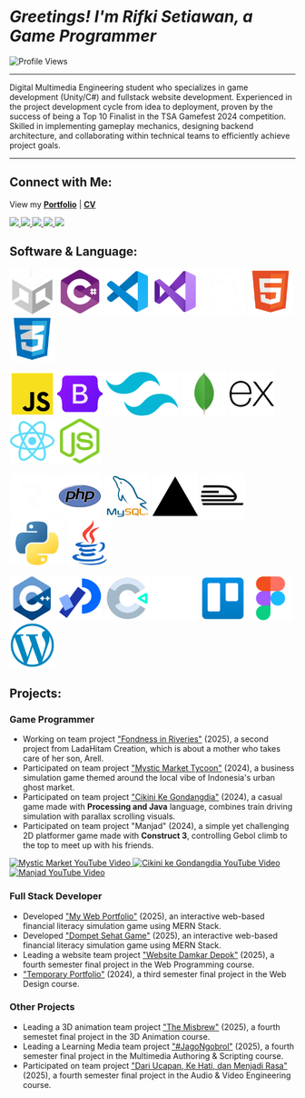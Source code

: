 # _Greetings! I'm Rifki Setiawan, a Game Programmer_

<img src="https://komarev.com/ghpvc/?username=rifkisetiawan0101&label=Profile%20views&color=EE4B2B&style=flat" alt="Profile Views"/>

---

Digital Multimedia Engineering student who specializes in game development (Unity/C#) and fullstack website development. Experienced in the project development cycle from idea to deployment, proven by the success of being a Top 10 Finalist in the TSA Gamefest 2024 competition. Skilled in implementing gameplay mechanics, designing backend architecture, and collaborating within technical teams to efficiently achieve project goals.

---

## Connect with Me:

View my [**Portfolio**](https://my-web-portfolio-rifkisetiawan0101s-projects.vercel.app/) | 
[**CV**](https://drive.google.com/drive/folders/1nfHXCFGkdqJYGJe5yiUhc_whtMdLuIsx?usp=sharing)

<p align="left">
  <a href="https://linkedin.com/in/rifki-setiawan0101" target="_blank" rel="noopener noreferrer">
    <img src="https://img.shields.io/badge/LINKEDIN-0A66C2?style=for-the-badge&logo=linkedin&logoColor=white" />
  </a>
  <a href="https://github.com/rifkisetiawan0101" target="_blank" rel="noopener noreferrer">
    <img src="https://img.shields.io/badge/GITHUB-181717?style=for-the-badge&logo=github&logoColor=white" />
  </a>
<!--   <a href="https://www.behance.net/rifkisetiawan3" target="_blank" rel="noopener noreferrer">
    <img src="https://img.shields.io/badge/BEHANCE-1769FF?style=for-the-badge&logo=behance&logoColor=white" />
  </a> -->
  <a href="https://itch.io/profile/rstiawann" target="_blank" rel="noopener noreferrer">
    <img src="https://img.shields.io/badge/ITCH.IO-FA5C5C?style=for-the-badge&logo=itchdotio&logoColor=white" />
  </a>
  <a href="https://instagram.com/rstiawann_" target="_blank" rel="noopener noreferrer">
    <img src="https://img.shields.io/badge/INSTAGRAM-E4605F?style=for-the-badge&logo=instagram&logoColor=white" />
  </a>
  <a href="https://youtube.com/@rstiawann" target="_blank" rel="noopener noreferrer">
    <img src="https://img.shields.io/badge/YOUTUBE-FF0000?style=for-the-badge&logo=youtube&logoColor=white" />
  </a>
</p>

## Software & Language:

<p align="left">
  <!-- Baris 1 -->
  <a href="https://unity.com/"><img src="images/unity-white.png" alt="Unity" style="height:80px;"/></a>
  <a href="https://learn.microsoft.com/en-us/dotnet/csharp/"><img src="images/csharp.png" alt="C#" style="height:80px;"/></a>
  <a href="https://code.visualstudio.com/"><img src="images/vs-code.png" alt="VS Code" style="height:80px;"/></a>
  <a href="https://visualstudio.microsoft.com/"><img src="images/vs.png" alt="Visual Studio" style="height:80px;"/></a>
  <a href="https://github.com/"><img src="images/github-white.png" alt="GitHub" style="height:80px;"/></a>
  <a href="https://developer.mozilla.org/en-US/docs/Web/HTML"><img src="images/html5.png" alt="HTML5" style="height:80px;"/></a>
  <a href="https://developer.mozilla.org/en-US/docs/Web/CSS"><img src="images/css3.png" alt="CSS3" style="height:80px;"/></a>
</p>

<p align="left">
  <!-- Baris 2 -->
  <a href="https://developer.mozilla.org/en-US/docs/Web/JavaScript"><img src="images/js.png" alt="JavaScript" style="height:80px;"/></a>
  <a href="https://getbootstrap.com/"><img src="images/bootstrap.png" alt="Bootstrap" style="height:80px;"/></a>
  <a href="https://tailwindcss.com/"><img src="images/tailwind.png" alt="Tailwind" style="height:80px;"/></a>
  <a href="https://www.mongodb.com/"><img src="images/mongoDB.png" alt="MongoDB" style="height:80px;"/></a>
  <a href="https://expressjs.com/"><img src="images/express.png" alt="Express.js" style="height:80px;"/></a>
  <a href="https://react.dev/"><img src="images/react.png" alt="React" style="height:80px;"/></a>
  <a href="https://nodejs.org/"><img src="images/node.png" alt="Node.js" style="height:80px;"/></a>
</p>

<p align="left">
  <!-- Baris 3 -->
  <a href="https://resend.com/"><img src="images/resend-white.png" alt="Resend API" style="height:80px;"/></a>
  <a href="https://www.php.net/"><img src="images/php.png" alt="PHP" style="height:80px;"/></a>
  <a href="https://www.mysql.com/"><img src="images/mysql.png" alt="MySQL" style="height:80px;"/></a>
  <a href="https://vercel.com/"><img src="images/vercel.png" alt="Vercel" style="height:80px;"/></a>
  <a href="https://railway.app/"><img src="images/railway.png" alt="Railway" style="height:80px;"/></a>
  <a href="https://www.python.org/"><img src="images/phyton.png" alt="Python" style="height:80px;"/></a>
  <a href="https://www.java.com/"><img src="images/java.png" alt="Java" style="height:80px;"/></a>
</p>

<p align="left">
  <!-- Baris 4 -->
  <a href="https://isocpp.org/"><img src="images/c++.png" alt="C++" style="height:80px;"/></a>
  <a href="https://processing.org/"><img src="images/processing.png" alt="Processing" style="height:80px;"/></a>
  <a href="https://www.construct.net/en"><img src="images/construct3.png" alt="Construct 3" style="height:80px;"/></a>
  <a href="https://www.notion.so/"><img src="images/notion-white.png" alt="Notion" style="height:80px;"/></a>
  <a href="https://trello.com/"><img src="images/trello.png" alt="Trello" style="height:80px;"/></a>
  <a href="https://www.figma.com/"><img src="images/figma.png" alt="Figma" style="height:80px;"/></a>
  <a href="https://wordpress.org/"><img src="images/wordpress.png" alt="WordPress" style="height:80px;"/></a>
</p>


## Projects:

### Game Programmer

- Working on team project ["Fondness in Riveries"](https://ladahitamcreation.itch.io/fondness-in-reveries) (2025), a second project from LadaHitam Creation, which is about a mother who takes care of her son, Arell.
- Participated on team project ["Mystic Market Tycoon"](https://github.com/rifkisetiawan0101/MysticMarketTycoon) (2024), a business simulation game themed around the local vibe of Indonesia's urban ghost market.
- Participated on team project ["Cikini Ke Gondangdia"](https://github.com/rifkisetiawan0101/Cikini-Ke-Gondangdia) (2024), a casual game made with **Processing and Java** language, combines train driving simulation with parallax scrolling visuals.
- Participated on team project "Manjad" (2024), a simple yet challenging 2D platformer game made with **Construct 3**, controlling Gebol climb to the top to meet up with his friends.

<p align="left">
  <!-- Mystic Market -->
  <a href="https://youtu.be/CdgIDbUS7bo?si=EKWbWNgNMICkFkAc" target="_blank">
    <img src="https://img.youtube.com/vi/CdgIDbUS7bo/0.jpg" alt="Mystic Market YouTube Video" width="260"/>
  </a>
  <!-- Cikini ke Gondangdia -->
  <a href="https://youtu.be/vSi4UqEW16I?si=H29lKZX52JJBtkf9" target="_blank">
    <img src="https://img.youtube.com/vi/vSi4UqEW16I/0.jpg" alt="Cikini ke Gondangdia YouTube Video" width="260"/>
  </a>
  <!-- Manjad -->
  <a href="https://youtu.be/qTV3yais-3U?si=QI4nCRHTXzUw-EG4" target="_blank">
    <img src="https://img.youtube.com/vi/qTV3yais-3U/0.jpg" alt="Manjad YouTube Video" width="260"/>
  </a>
</p>

### Full Stack Developer

- Developed ["My Web Portfolio"](https://github.com/rifkisetiawan0101/my-web-portfolio) (2025), an interactive web-based financial literacy simulation game using MERN Stack.
- Developed ["Dompet Sehat Game"](https://github.com/rifkisetiawan0101/Dompet-Sehat-Game) (2025), an interactive web-based financial literacy simulation game using MERN Stack.
- Leading a website team project ["Website Damkar Depok"](https://github.com/rifkisetiawan0101/Website-Damkar-Depok) (2025), a fourth semester final project in the Web Programming course.
- ["Temporary Portfolio"](https://github.com/rifkisetiawan0101/Personal-Portfolio) (2024), a third semester final project in the Web Design course.

### Other Projects

- Leading a 3D animation team project ["The Misbrew"](https://youtu.be/KhWlnyI7htA?feature=shared) (2025), a fourth semestet final project in the 3D Animation course.
- Leading a Learning Media team project ["#JagoNgobrol"](https://youtu.be/rHxLwGc80PQ?feature=shared) (2025), a fourth semester final project in the Multimedia Authoring & Scripting course.
- Participated on team project ["Dari Ucapan, Ke Hati, dan Menjadi Rasa"](https://youtu.be/odorBME8NAI?feature=shared) (2025), a fourth semester final project in the Audio & Video Engineering course. 
